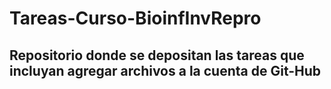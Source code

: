 # Tareas-Curso-BioinfInvRepro
## Repositorio donde se depositan las tareas que incluyan agregar archivos a la cuenta de Git-Hub

